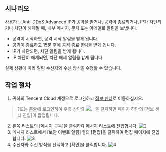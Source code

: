 [//]: # (chinagitpath:XXXXX)

## 시나리오
사용하는 Anti-DDoS Advanced IP가 공격을 받거나, 공격이 종료되거나, IP가 차단되거나 차단이 해제될 때, 내부 메시지, 문자 또는 이메일로 알림을 보냅니다.
- 공격이 시작하면, 공격 시작 알림을 받게 됩니다.
- 공격이 종료하고 15분 후에 공격 종료 알림을 받게 됩니다.
- IP가 차단되면, 차단 알림을 받게 됩니다.
- IP 차단이 해제되면, 차단 해제 알림을 받게 됩니다.

실제 상황에 따라 알림 수신자와 수신 방식을 수정할 수 있습니다.

## 작업 절차
1. 귀하의 Tencent Cloud 계정으로 로그인하고 [정보 센터](https://console.cloud.tencent.com/message/detail/45743360)로 이동하십시오.
 >?또는 [콘솔](https://console.cloud.tencent.com/dayu/overview)에 로그인하여 우측 상단의 <img src="https://main.qcloudimg.com/raw/00487734872fb32f9f58685345cd82ff.png"  style="margin:0;">，을 클릭하면 페이지 하단의 [정보 센터 진입]이 팝업됩니다.

2. 왼쪽 리스트의 [메시지 구독]을 클릭하여 메시지 리스트에 진입합니다.
 ![2](https://main.qcloudimg.com/raw/1be871b7d51c56b7259c95553a43dadb.png)
3. 메시지 리스트에서 [보안 이벤트 알림] 열의 [편집]을 클릭하여 편집 페이지에 진입합니다.
 ![3](https://main.qcloudimg.com/raw/e46cac4acc1c8804a51ae4a3fd5098ce.png)
4. 수신자와 수신 방식을 선택하고 [확인]을 클릭합니다.
 ![4](https://main.qcloudimg.com/raw/b53c10d662ca7cdc0c1ebe320c67dd5a.png)

